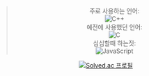 <div align="center">

  <div vertical-align="middle" font-size=3>

  > 주로 사용하는 언어: <br/>
  ![C++](https://img.shields.io/badge/c++-%2300599C.svg?style=for-the-badge&logo=c%2B%2B&logoColor=white)<br/>
  > 예전에 사용했던 언어: <br/>
  ![C](https://img.shields.io/badge/c-%2300599C.svg?style=for-the-badge&logo=c&logoColor=white)<br/>
  > 심심할때 하는짓: <br/>
  ![JavaScript](https://img.shields.io/badge/js-%23F7DF1E.svg?style=for-the-badge&logo=javascript&logoColor=black)<br/>

  </div>

[![Solved.ac
프로필](http://mazassumnida.wtf/api/v2/generate_badge?boj=yurihana)](https://solved.ac/yurihana)
</div>
